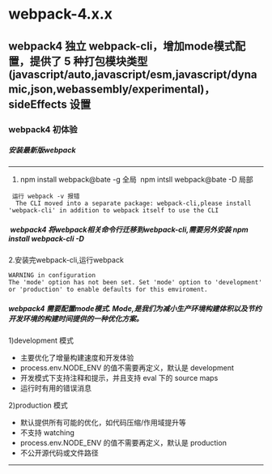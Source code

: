 # webpack-4.x.x

## webpack4 独立 webpack-cli，增加mode模式配置，提供了 5 种打包模块类型(javascript/auto,javascript/esm,javascript/dynamic,json,webassembly/experimental)，sideEffects 设置

### webpack4 初体验
##### 安装最新版webpack
---
1. npm install webpack@bate -g 全局  npm intsll webpack@bate -D 局部
```
 运行 webpack -v 报错
  The CLI moved into a separate package: webpack-cli,please install 'webpack-cli' in addition to webpack itself to use the CLI
```
#####  webpack4 将webpack相关命令行迁移到webpack-cli,需要另外安装 npm install webpack-cli -D

2.安装完webpack-cli,运行webpack
 ```
 WARNING in configuration
 The 'mode' option has not been set. Set 'mode' option to 'development' or 'production' to enable defaults for this emviroment. 
 ```
 ##### webpack4 需要配置mode模式. Mode,是我们为减小生产环境构建体积以及节约开发环境的构建时间提供的一种优化方案。
 1)development 模式
 - 主要优化了增量构建速度和开发体验
 - process.env.NODE_ENV 的值不需要再定义，默认是 development
 - 开发模式下支持注释和提示，并且支持 eval 下的 source maps
 - 运行时有用的错误消息
 
 2)production 模式
 - 默认提供所有可能的优化，如代码压缩/作用域提升等
 - 不支持 watching
 - process.env.NODE_ENV 的值不需要再定义，默认是 production
 - 不公开源代码或文件路径
 
---
